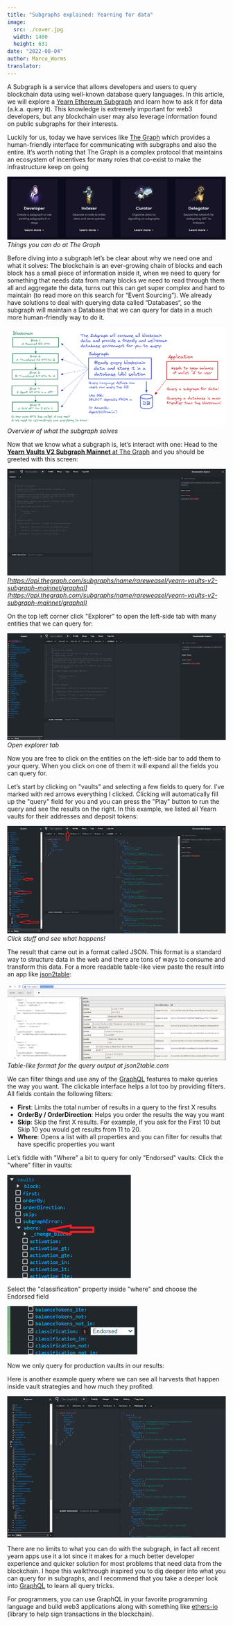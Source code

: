 ```yaml
---
title: "Subgraphs explained: Yearning for data"
image:
  src: ./cover.jpg
  width: 1400
  height: 631
date: "2022-08-04"
author: Marco_Worms
translator: 
---
```


A Subgraph is a service that allows developers and users to query blockchain data using well-known database query languages. In this article, we will explore a [Yearn Ethereum Subgraph](https://api.thegraph.com/subgraphs/name/rareweasel/yearn-vaults-v2-subgraph-mainnet/graphql) and learn how to ask it for data (a.k.a. query it). This knowledge is extremely important for web3 developers, but any blockchain user may also leverage information found on public subgraphs for their interests.

Luckily for us, today we have services like [The Graph](https://thegraph.com/en/) which provides a human-friendly interface for communicating with subgraphs and also the entire. It’s worth noting that The Graph is a complex protocol that maintains an ecosystem of incentives for many roles that co-exist to make the infrastructure keep on going

![](image1.jpg)\
*Things you can do at The Graph*

Before diving into a subgraph let’s be clear about why we need one and what it solves: The blockchain is an ever-growing chain of blocks and each block has a small piece of information inside it, when we need to query for something that needs data from many blocks we need to read through them all and aggregate the data, turns out this can get super complex and hard to maintain (to read more on this search for “Event Sourcing”). We already have solutions to deal with querying data called “Databases“, so the subgraph will maintain a Database that we can query for data in a much more human-friendly way to do it.

![](cover.jpg)\
*Overview of what the subgraph solves*

Now that we know what a subgraph is, let’s interact with one: Head to the [**Yearn Vaults V2 Subgraph Mainnet** at The Graph](https://api.thegraph.com/subgraphs/name/rareweasel/yearn-vaults-v2-subgraph-mainnet/graphql) and you should be greeted with this screen:

![](image2.jpg)\
*[https://api.thegraph.com/subgraphs/name/rareweasel/yearn-vaults-v2-subgraph-mainnet/graphql](https://api.thegraph.com/subgraphs/name/rareweasel/yearn-vaults-v2-subgraph-mainnet/graphql)*

On the top left corner click "Explorer" to open the left-side tab with many entities that we can query for:

![](image3.jpg)\
*Open explorer tab*

Now you are free to click on the entities on the left-side bar to add them to your query. When you click on one of them it will expand all the fields you can query for.

Let’s start by clicking on "vaults" and selecting a few fields to query for. I’ve marked with red arrows everything I clicked. Clicking will automatically fill up the "query" field for you and you can press the "Play" button to run the query and see the results on the right. In this example, we listed all Yearn vaults for their addresses and deposit tokens:

![](image4.jpg)\
*Click stuff and see what happens!*

The result that came out in a format called JSON. This format is a standard way to structure data in the web and there are tons of ways to consume and transform this data. For a more readable table-like view paste the result into an app like [json2table](http://json2table.com/):

![](image5.jpg)\
*Table-like format for the query output at json2table.com*

We can filter things and use any of the [GraphQL](https://graphql.org/) features to make queries the way you want. The clickable interface helps a lot too by providing filters. All fields contain the following filters:

- **First**: Limits the total number of results in a query to the first X results
- **OrderBy / OrderDirection**: Helps you order the results the way you want
- **Skip**: Skip the first X results. For example, if you ask for the First 10 but Skip 10 you would get results from 11 to 20.
- **Where**: Opens a list with all properties and you can filter for results that have specific properties you want

Let’s fiddle with "Where" a bit to query for only "Endorsed" vaults: Click the "where" filter in vaults:

![](image6.jpg)

Select the "classification" property inside "where" and choose the Endorsed field

![](image7.jpg)

Now we only query for production vaults in our results:

[](image8.jpg)

Here is another example query where we can see all harvests that happen inside vault strategies and how much they profited:

![](image9.jpg)

There are no limits to what you can do with the subgraph, in fact all recent yearn apps use it a lot since it makes for a much better developer experience and quicker solution for most problems that need data from the blockchain. I hope this walkthrough inspired you to dig deeper into what you can query for in subgraphs, and I recommend that you take a deeper look into [GraphQL](https://graphql.org/) to learn all query tricks.

For programmers, you can use GraphQL in your favorite programming language and build web3 applications along with something like [ethers-io](https://github.com/ethers-io/ethers.js) (library to help sign transactions in the blockchain).
